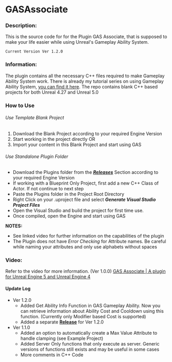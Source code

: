 # GASAssociate

### Description:

This is the source code for for the Plugin GAS Associate, that is supposed to make your life easier while using Unreal's Gameplay Ability System.

    Current Version Ver 1.2.0

### Information:

The plugin contains all the necessary C++ files required to make Gameplay Ability System work. There is already my tutorial series on using Gameplay Ability System, [you can find it here](https://www.youtube.com/playlist?list=PLeEXbS_TaXrAbfoPYSNROqe1fDQfQHTfo). The repo contains blank C++ based projects for both Unreal 4.27 and Unreal 5.0

### How to Use
###### Use Template Blank Project

 1. Download the Blank Project according to your required Engine Version
 2. Start working in the project directly OR
 3. Import your content in this Blank Project and start using GAS

###### Use Standalone Plugin Folder

 - Download the Plugins folder from the [***Releases***](https://github.com/archangel4031/GASAssociate/releases) Section according to your required Engine Version
 - If working with a Blueprint Only Project, first add a new C++ Class of Actor. If not continue to next step
 - Paste the Plugins folder in the Project Root Directory
 - Right Click on your .uproject file and select ***Generate Visual Studio Project Files***
 - Open the Visual Studio and build the project for first time use.
 - Once compiled, open the Engine and start using GAS

**NOTES:** 

 - See linked video for further information on the capabilities of the plugin
 - The Plugin does not have *Error Checking* for Attribute names. Be careful while naming your attributes and only use alphabets without spaces
 
### Video:
Refer to the video for more information. (Ver 1.0.0)
[GAS Associate | A plugin for Unreal Engine 5 and Unreal Engine 4](https://youtu.be/ett9ZTHYN8g)

#### Update Log

 - Ver 1.2.0
	 - Added Get Ability Info Function in GAS Gameplay Ability. Now you can retrieve information about Ability Cost and Cooldown using this function. (Currently only Modifier based Cost is supported)
	 - Added a separate [**Release**](https://github.com/archangel4031/GASAssociate/releases) for Ver 1.2.0
 - Ver 1.1.0
	 - Added an option to automatically create a Max Value Attribute to handle clamping (see Example Project)
	 - Added Server Only functions that only execute as server. Generic versions of functions still exists and may be useful in some cases
	 - More comments in C++ Code